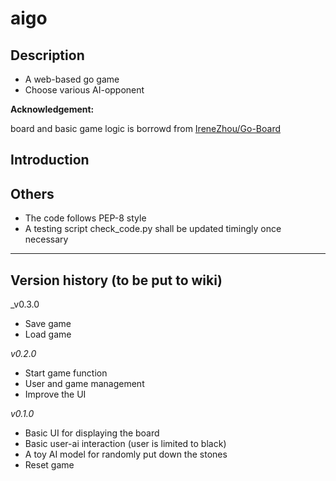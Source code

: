 # aigo #
## Description ##
- A web-based go game
- Choose various AI-opponent

**Acknowledgement:**

board and basic game logic is borrowd from [IreneZhou/Go-Board](https://github.com/IreneZhou/Go-Board)


## Introduction ##

## Others ##
- The code follows PEP-8 style
- A testing script check_code.py shall be updated timingly once necessary

-----------

## Version history (to be put to wiki) ##
_v0.3.0

- Save game
- Load game

_v0.2.0_

- Start game function
- User and game management
- Improve the UI

_v0.1.0_

- Basic UI for displaying the board
- Basic user-ai interaction (user is limited to black)
- A toy AI model for randomly put down the stones
- Reset game

